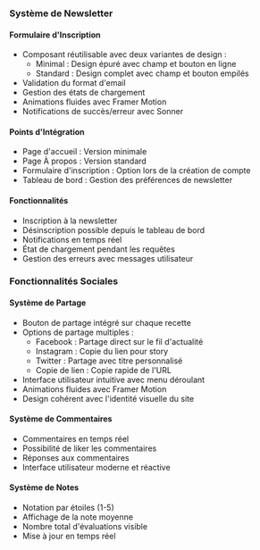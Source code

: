 ### Système de Newsletter

#### Formulaire d'Inscription
- Composant réutilisable avec deux variantes de design :
  - Minimal : Design épuré avec champ et bouton en ligne
  - Standard : Design complet avec champ et bouton empilés
- Validation du format d'email
- Gestion des états de chargement
- Animations fluides avec Framer Motion
- Notifications de succès/erreur avec Sonner

#### Points d'Intégration
- Page d'accueil : Version minimale
- Page À propos : Version standard
- Formulaire d'inscription : Option lors de la création de compte
- Tableau de bord : Gestion des préférences de newsletter

#### Fonctionnalités
- Inscription à la newsletter
- Désinscription possible depuis le tableau de bord
- Notifications en temps réel
- État de chargement pendant les requêtes
- Gestion des erreurs avec messages utilisateur

### Fonctionnalités Sociales

#### Système de Partage
- Bouton de partage intégré sur chaque recette
- Options de partage multiples :
  - Facebook : Partage direct sur le fil d'actualité
  - Instagram : Copie du lien pour story
  - Twitter : Partage avec titre personnalisé
  - Copie de lien : Copie rapide de l'URL
- Interface utilisateur intuitive avec menu déroulant
- Animations fluides avec Framer Motion
- Design cohérent avec l'identité visuelle du site

#### Système de Commentaires
- Commentaires en temps réel
- Possibilité de liker les commentaires
- Réponses aux commentaires
- Interface utilisateur moderne et réactive

#### Système de Notes
- Notation par étoiles (1-5)
- Affichage de la note moyenne
- Nombre total d'évaluations visible
- Mise à jour en temps réel 